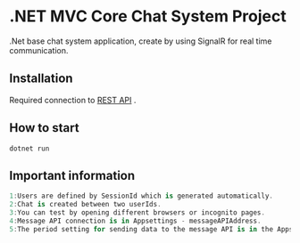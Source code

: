 # .NET MVC Core Chat System Project

.Net base chat system application, create by using SignalR for real time communication.

## Installation 
Required connection to [REST API](https://github.com/GTodorov9/MessagesAPI.git) .

## How to start
```
dotnet run
``` 

## Important information

```C#
1:Users are defined by SessionId which is generated automatically.
2:Chat is created between two userIds.
3:You can test by opening different browsers or incognito pages.
4:Message API connection is in Appsettings - messageAPIAddress.
5:The period setting for sending data to the message API is in the Appsettings - SendDataEveryNMinutes.
```

